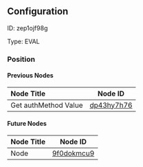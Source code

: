 # <nil>
## Configuration
ID:  zep1ojf98g

Type: EVAL 








### Position

#### Previous Nodes
| Node Title | Node ID |
| :------------- | ------------ |
| Get authMethod Value | [dp43hy7h76](./dp43hy7h76.md) | 
 
 #### Future Nodes
| Node Title | Node ID |
| :------------- | ------------ |
| Node |[9f0dokmcu9](./9f0dokmcu9.md) | 
